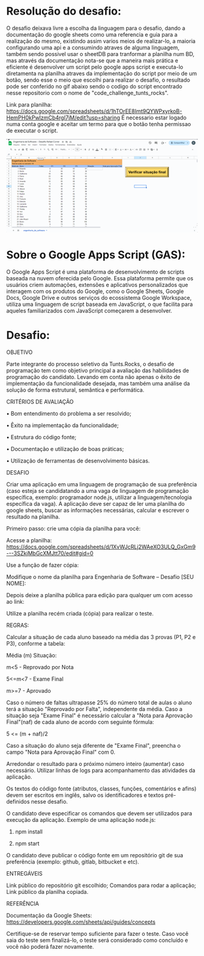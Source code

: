 # Resolução do desafio:

O desafio deixava livre a escolha da linguagem para o desafio, dando a documentação do google sheets como uma referencia e guia para a realização do mesmo, existindo assim varios meios de realizar-lo, a maioria configurando uma api e a consumindo atraves de alguma linguagem, também sendo possivel usar o sheetDB para tranformar a planilha num BD, mas através da documentação nota-se que a maneira mais prática e eficiente é desenvolver um script pelo google apps script e executa-lo diretamenta na planilha atraves da implementação do script por meio de um botão, sendo esse o meio que escolhi para realizar o desafio, o resultado pode ser conferido no gif abaixo sendo o codigo do script encontrado nesse repositorio com o nome de "code_challenge_tunts_rocks".

Link para planilha: https://docs.google.com/spreadsheets/d/1hTOrEE8Imt9QYWPxyrkoB-HemPH0kPwlzmCb4rgI7jM/edit?usp=sharing
É necessario estar logado numa conta google e aceitar um termo para que o botão tenha permissao de executar o script.

![imagem da página](https://github.com/WindFox8/Challenge-Tunts-Rocks/blob/main/tunts_rocks.gif)



# Sobre o Google Apps Script (GAS):

O Google Apps Script é uma plataforma de desenvolvimento de scripts baseada na nuvem oferecida pelo Google. Essa plataforma permite que os usuários criem automações, extensões e aplicativos personalizados que interagem com os produtos do Google, como o Google Sheets, Google Docs, Google Drive e outros serviços do ecossistema Google Workspace, utiliza uma linguagem de script baseada em JavaScript, o que facilita para aqueles familiarizados com JavaScript começarem a desenvolver.


# Desafio:

OBJETIVO 

Parte integrante do processo seletivo da Tunts.Rocks, o desafio de programação tem como objetivo  principal a avaliação das habilidades de programação do candidato. Levando em conta não  apenas o êxito de implementação da funcionalidade desejada, mas também uma análise da  solução de forma estrutural, semântica e performática.

CRITÉRIOS DE AVALIAÇÃO 

• Bom entendimento do problema a ser resolvido; 

• Êxito na implementação da funcionalidade; 

• Estrutura do código fonte; 

• Documentação e utilização de boas práticas; 

• Utilização de ferramentas de desenvolvimento básicas. 

DESAFIO 

Criar uma aplicação em uma linguagem de programação de sua preferência (caso esteja se  candidatando a uma vaga de linguagem de programação específica, exemplo: programador  node.js, utilizar a linguagem/tecnologia específica da vaga). A aplicação deve ser capaz de ler  uma planilha do google sheets, buscar as informações necessárias, calcular e escrever o  resultado na planilha. 

Primeiro passo: crie uma cópia da planilha para você: 

Acesse a planilha: https://docs.google.com/spreadsheets/d/1XvWJcRLj2WAeXO3ULQ_GxGm9---3SZkjMbGcXMJtt70/edit#gid=0

Use a função de fazer cópia:

Modifique o nome da planilha para Engenharia de Software – Desafio [SEU NOME]:

Depois deixe a planilha pública para edição para qualquer um com acesso ao link:

Utilize a planilha recém criada (cópia) para realizar o teste. 

REGRAS: 

Calcular a situação de cada aluno baseado na média das 3 provas (P1, P2 e P3), conforme a  tabela: 

Média (m) Situação:

m<5  - Reprovado por Nota

5<=m<7  - Exame Final

m>=7  - Aprovado

Caso o número de faltas ultrapasse 25% do número total de aulas o aluno terá a situação  "Reprovado por Falta", independente da média.  Caso a situação seja "Exame Final" é necessário calcular a "Nota para Aprovação Final"(naf) de  cada aluno de acordo com seguinte fórmula: 

5 <= (m + naf)/2

Caso a situação do aluno seja diferente de "Exame Final", preencha o campo "Nota para  Aprovação Final" com 0. 

Arredondar o resultado para o próximo número inteiro (aumentar) caso necessário. Utilizar linhas de logs para acompanhamento das atividades da aplicação. 

Os textos do código fonte (atributos, classes, funções, comentários e afins) devem ser escritos  em inglês, salvo os identificadores e textos pré-definidos nesse desafio. 

O candidato deve especificar os comandos que devem ser utilizados para execução da  aplicação. Exemplo de uma aplicação node.js: 

1. npm install 

2. npm start 

O candidato deve publicar o código fonte em um repositório git de sua preferência (exemplo:  github, gitlab, bitbucket e etc). 



ENTREGÁVEIS 

Link público do repositório git escolhido; 
Comandos para rodar a aplicação; 
Link público da planilha copiada. 

REFERÊNCIA 

Documentação da Google Sheets: https://developers.google.com/sheets/api/guides/concepts

Certifique-se de reservar tempo suficiente para fazer o teste.
Caso você saia do teste sem finalizá-lo, o teste será considerado como concluído e você não poderá fazer novamente.




